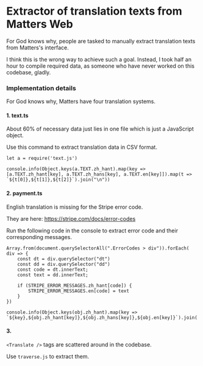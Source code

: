 # Extractor of translation texts from Matters Web

For God knows why, people are tasked to manually extract translation texts from Matters's interface.

I think this is the wrong way to achieve such a goal. Instead, I took half an hour to compile required data, as someone who have never worked on this codebase, gladly.

### Implementation details

For God knows why, Matters have four translation systems.

#### 1. text.ts

About 60% of necessary data just lies in one file which is just a JavaScript object.

Use this command to extract translation data in CSV format.

```
let a = require('text.js')

console.info(Object.keys(a.TEXT.zh_hant).map(key => [a.TEXT.zh_hant[key], a.TEXT.zh_hans[key], a.TEXT.en[key]]).map(t => `${t[0]},${t[1]},${t[2]}`).join("\n"))
```

#### 2. payment.ts

English translation is missing for the Stripe error code. 

They are here: https://stripe.com/docs/error-codes

Run the following code in the console to extract error code and their corresponding messages.

```
Array.from(document.querySelectorAll(".ErrorCodes > div")).forEach(
div => {
	const dt = div.querySelector("dt")
	const dd = div.querySelector("dd")
	const code = dt.innerText;
	const text = dd.innerText;

	if (STRIPE_ERROR_MESSAGES.zh_hant[code]) {
		STRIPE_ERROR_MESSAGES.en[code] = text
	}
})
 
console.info(Object.keys(obj.zh_hant).map(key => `${key},${obj.zh_hant[key]},${obj.zh_hans[key]},${obj.en[key]}`).join('\n'))
```

#### 3. <Translate />

`<Translate />` tags are scattered around in the codebase.

Use `traverse.js` to extract them.
